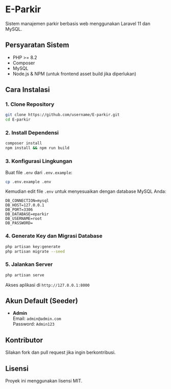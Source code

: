 # E-Parkir

Sistem manajemen parkir berbasis web menggunakan Laravel 11 dan MySQL.

## Persyaratan Sistem
- PHP >= 8.2
- Composer
- MySQL
- Node.js & NPM (untuk frontend asset build jika diperlukan)

## Cara Instalasi
### 1. Clone Repository
```bash
git clone https://github.com/username/E-parkir.git
cd E-parkir
```

### 2. Install Dependensi
```bash
composer install
npm install && npm run build
```

### 3. Konfigurasi Lingkungan
Buat file `.env` dari `.env.example`:
```bash
cp .env.example .env
```
Kemudian edit file `.env` untuk menyesuaikan dengan database MySQL Anda:
```env
DB_CONNECTION=mysql
DB_HOST=127.0.0.1
DB_PORT=3306
DB_DATABASE=eparkir
DB_USERNAME=root
DB_PASSWORD=
```

### 4. Generate Key dan Migrasi Database
```bash
php artisan key:generate
php artisan migrate --seed
```

### 5. Jalankan Server
```bash
php artisan serve
```
Akses aplikasi di `http://127.0.0.1:8000`

## Akun Default (Seeder)
- **Admin**  
  Email: `admin@admin.com`  
  Password: `Admin123`

## Kontributor
Silakan fork dan pull request jika ingin berkontribusi.

## Lisensi
Proyek ini menggunakan lisensi MIT.

